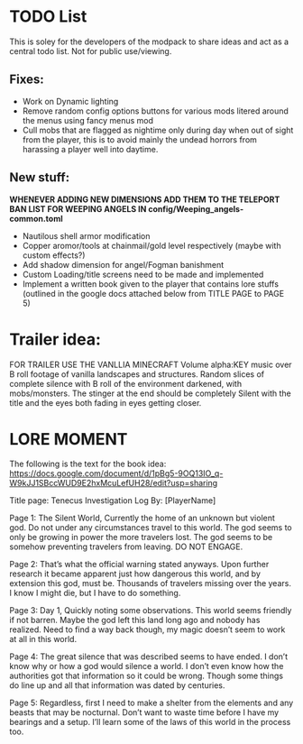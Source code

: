 # TODO List
This is soley for the developers of the modpack to share ideas and act as a central todo list. Not for public use/viewing.
 ##  Fixes:
  - Work on Dynamic lighting
  - Remove random config options buttons for various mods litered around the menus using fancy menus mod
  - Cull mobs that are flagged as nightime only during day when out of sight from the player, this is to avoid mainly the undead horrors from harassing a player well into daytime.

   
 ## New stuff:
  **WHENEVER ADDING NEW DIMENSIONS ADD THEM TO THE TELEPORT BAN LIST FOR WEEPING ANGELS IN config/Weeping_angels-common.toml**
  - Nautilous shell armor modification
  - Copper aromor/tools at chainmail/gold level respectively (maybe with custom effects?)
  - Add shadow dimension for angel/Fogman banishment
  - Custom Loading/title screens need to be made and implemented
  - Implement a written book given to the player that contains lore stuffs (outlined in the google docs attached below from TITLE PAGE to PAGE 5)

# Trailer idea:
 FOR TRAILER USE THE VANLLIA MINECRAFT Volume alpha:KEY music over B roll footage of vanilla landscapes and structures. 
 Random slices of complete silence with B roll of the environment darkened, with mobs/monsters.
 The stinger at the end should be completely Silent with the title and the eyes both fading in eyes getting closer.

# LORE MOMENT
The following is the text for the book idea:
https://docs.google.com/document/d/1pBg5-9OQ13IO_q-W9kJJ1SBccWUD9E2hxMcuLefUH28/edit?usp=sharing

Title page:
Tenecus Investigation Log
By: [PlayerName]

Page 1:
The Silent World,
Currently the home of an unknown but violent god. Do not under any circumstances travel to this world. The god seems to only be growing in power the more travelers lost. The god seems to be somehow preventing travelers from leaving.
DO NOT ENGAGE.

Page 2:
That’s what the official warning stated anyways. Upon further research it became apparent just how dangerous this world, and by extension this god, must be. Thousands of travelers missing over the years. I know I might die, but I have to do something.

Page 3:
Day 1,
Quickly noting some observations. This world seems friendly if not barren. Maybe the god left this land long ago and nobody has realized. Need to find a way back though, my magic doesn’t seem to work at all in this world.

Page 4:
The great silence that was described seems to have ended. I don’t know why or how a god would silence a world. I don’t even know how the authorities got that information so it could be wrong. Though some things do line up and all that information was dated by centuries.

Page 5:
Regardless, first I need to make a shelter from the elements and any beasts that may be nocturnal. Don’t want to waste time before I have my bearings and a setup. I’ll learn some of the laws of this world in the process too.
